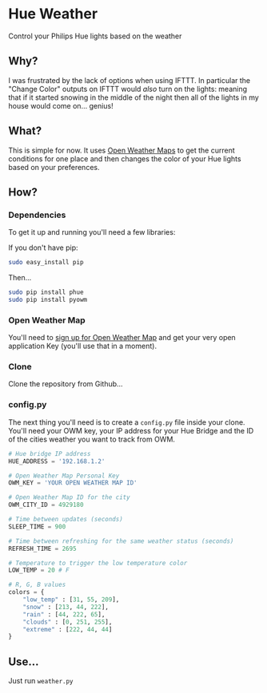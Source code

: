 # Hue Weather

Control your Philips Hue lights based on the weather

## Why?

I was frustrated by the lack of options when using IFTTT.  In particular the "Change Color" outputs on IFTTT would _also_ turn on the lights: meaning that if it started snowing in the middle of the night then all of the lights in my house would come on... genius!

## What?

This is simple for now.  It uses [Open Weather Maps](http://openweathermap.org) to get the current conditions for one place and then changes the color of your Hue lights based on your preferences.

## How?

### Dependencies

To get it up and running you'll need a few libraries:

If you don't have pip:

```bash
sudo easy_install pip
```

Then...

```bash
sudo pip install phue
sudo pip install pyowm
```

### Open Weather Map

You'll need to [sign up for Open Weather Map](http://openweathermap.org/register) and get your very open application Key (you'll use that in a moment).

### Clone

Clone the repository from Github...

### config.py

The next thing you'll need is to create a `config.py` file inside your clone.  You'll need your OWM key, your IP address for your Hue Bridge and the ID of the cities weather you want to track from OWM.

```python
# Hue bridge IP address
HUE_ADDRESS = '192.168.1.2'

# Open Weather Map Personal Key
OWM_KEY = 'YOUR OPEN WEATHER MAP ID'

# Open Weather Map ID for the city
OWM_CITY_ID = 4929180

# Time between updates (seconds)
SLEEP_TIME = 900

# Time between refreshing for the same weather status (seconds)
REFRESH_TIME = 2695

# Temperature to trigger the low temperature color
LOW_TEMP = 20 # F

# R, G, B values
colors = {
    "low_temp" : [31, 55, 209],
    "snow" : [213, 44, 222],
    "rain" : [44, 222, 65],
    "clouds" : [0, 251, 255],
    "extreme" : [222, 44, 44]
}
```

## Use...
Just run `weather.py`
